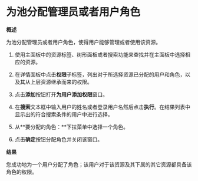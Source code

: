 # 为池分配管理员或者用户角色

**概述**

为池分配管理员或者用户角色，使得用户能够管理或者使用该资源。

1. 使用主面板中的资源标签、树形面板或者搜索功能来查找并在主面板中选择相应的资源。

2. 在详情面板中点击**权限**子标签，列出对于所选择资源已分配的用户和角色，以及其从上层资源继承而来的权限。

3. 点击**添加**按钮打开**为用户添加权限**窗口。

4. 在**搜索**文本框中输入用户的姓名或者登录用户名然后点击**执行**。在结果列表中显示出的符合搜索条件的用户中进行选择。

5. 从**要分配的角色：**下拉菜单中选择一个角色。

6. 点击**确定**按钮分配角色并关闭该窗口。

**结果**

您成功地为一个用户分配了角色；该用户对于该资源及其下属的其它资源都具备该角色的权限。
